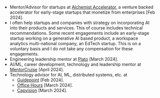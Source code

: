 - Mentor/Advisor for startups at [Alchemist Accelerator](https://www.alchemistaccelerator.com), a venture backed accelerator for early-stage startups that monetize from enterprises [Feb 2024].
- I often help startups and companies with strategy on incorporating AI into their products and services. This of course includes technical recommendations. Some recent engagements include an early-stage startup working on a generative AI based product, a workspace analytics multi-national company, an EdTech startup. This is on a voluntary basis and I do not take any compensation for these engagements.
- Engineering leadership mentor at [Plato](https://www.platohq.com/@manas-talukdar-zfyuvrxm6if) [March 2024].
- AI/ML, career development, technology and leadership mentor at [MentorCruise](https://mentorcruise.com/mentor/manastalukdar/) [April 2024].
- Technology advisor for AI, ML, distributed systems, etc. at
  - [Guidepoint](https://www.guidepoint.com) [Feb 2024].
  - [Office Hours](https://officehours.com/) [March 2024].
  - [Capvision](https://capvision.com) [March 2024].

